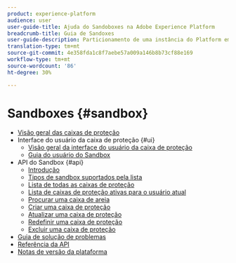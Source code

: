 ```yaml
---
product: experience-platform
audience: user
user-guide-title: Ajuda do Sandoboxes na Adobe Experience Platform
breadcrumb-title: Guia de Sandoxes
user-guide-description: Particionamento de uma instância do Platform em ambientes virtuais para desenvolvimento, teste e implantação de aplicativos.
translation-type: tm+mt
source-git-commit: 4e358fda1c8f7aebe57a009a146b8b73cf88e169
workflow-type: tm+mt
source-wordcount: '86'
ht-degree: 30%

---
```



# Sandboxes {#sandbox}

* [Visão geral das caixas de proteção](home.md)
* Interface do usuário da caixa de proteção {#ui}
   * [Visão geral da interface do usuário da caixa de proteção](ui/overview.md)
   * [Guia do usuário do Sandbox](ui/user-guide.md)
* API do Sandbox {#api}
   * [Introdução](api/getting-started.md)
   * [Tipos de sandbox suportados pela lista](api/list-sandbox-types.md)
   * [Lista de todas as caixas de proteção](api/list-all-sandboxes.md)
   * [Lista de caixas de proteção ativas para o usuário atual](api/list-active-sandboxes.md)
   * [Procurar uma caixa de areia](api/look-up-sandbox.md)
   * [Criar uma caixa de proteção](api/create-sandbox.md)
   * [Atualizar uma caixa de proteção](api/update-sandbox.md)
   * [Redefinir uma caixa de proteção](api/reset-sandbox.md)
   * [Excluir uma caixa de proteção](api/delete-sandbox.md)
* [Guia de solução de problemas](troubleshooting-guide.md)
* [Referência da API](https://www.adobe.io/apis/experienceplatform/home/api-reference.html#!acpdr/swagger-specs/sandbox-api.yaml)
* [Notas de versão da plataforma](https://www.adobe.com/go/platform-release-notes-en)